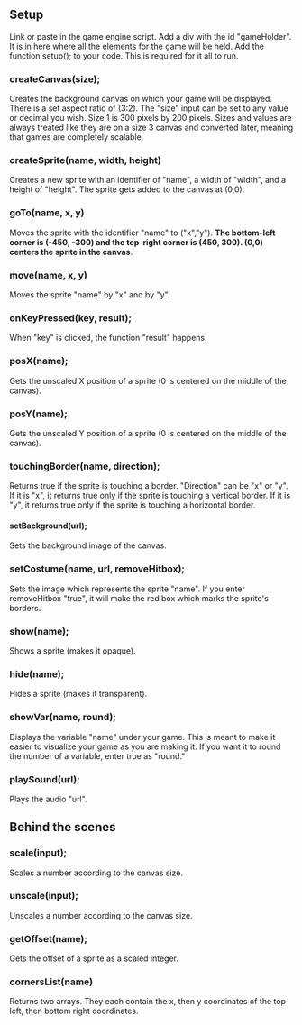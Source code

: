 ## Setup
Link or paste in the game engine script.
Add a div with the id "gameHolder". It is in here where all the elements for the game will be held.
Add the function setup(); to your code. This is required for it all to run.

### createCanvas(size);
Creates the background canvas on which your game will be displayed. There is a set aspect ratio of (3:2). The "size" input can be set to any value or decimal you wish. Size 1 is 300 pixels by 200 pixels. Sizes and values are always treated like they are on a size 3 canvas and converted later, meaning that games are completely scalable.

### createSprite(name, width, height)
Creates a new sprite with an identifier of "name", a width of "width", and a height of "height". The sprite gets added to the canvas at (0,0).

### goTo(name, x, y)
Moves the sprite with the identifier "name" to ("x","y"). **The bottom-left corner is (-450, -300) and the top-right corner is (450, 300). (0,0) centers the sprite in the canvas**.

### move(name, x, y)
Moves the sprite "name" by "x" and by "y".

### onKeyPressed(key, result);
When "key" is clicked, the function "result" happens.

### posX(name);
Gets the unscaled X position of a sprite (0 is centered on the middle of the canvas).

### posY(name);
Gets the unscaled Y position of a sprite (0 is centered on the middle of the canvas).

### touchingBorder(name, direction);
Returns true if the sprite is touching a border. "Direction" can be "x" or "y". If it is "x", it returns true only if the sprite is touching a vertical border. If it is "y", it returns true only if the sprite is touching a horizontal border.



#### setBackground(url);
Sets the background image of the canvas.

### setCostume(name, url, removeHitbox);
Sets the image which represents the sprite "name". If you enter removeHitbox "true", it will make the red box which marks the sprite's borders.

### show(name);
Shows a sprite (makes it opaque).

### hide(name);
Hides a sprite (makes it transparent).

### showVar(name, round);
Displays the variable "name" under your game. This is meant to make it easier to visualize your game as you are making it. If you want it to round the number of a variable, enter true as "round."

### playSound(url);
Plays the audio "url".

## Behind the scenes

### scale(input);
Scales a number according to the canvas size.

### unscale(input);
Unscales a number according to the canvas size.

### getOffset(name);
Gets the offset of a sprite as a scaled integer.

### cornersList(name)
Returns two arrays. They each contain the x, then y coordinates of the top left, then bottom right coordinates.